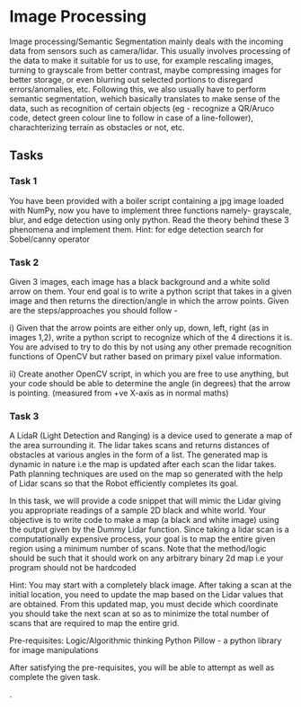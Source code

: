 
# Image Processing

Image processing/Semantic Segmentation mainly deals with the incoming data from sensors such as camera/lidar. 
This usually involves processing of the data to make it suitable for us to use, for example rescaling images, turning to grayscale from better contrast, maybe compressing images for better storage, or even blurring out selected portions to disregard errors/anomalies, etc.
Following this, we also usually have to perform semantic segmentation, wehich basically translates to make sense of the data, such as recognition of certain objects (eg - recognize a QR/Aruco code, detect green colour line to follow in case of a line-follower), charachterizing terrain as obstacles or not, etc.

## Tasks

### Task 1
You have been provided with a boiler script containing a jpg image loaded with NumPy, now you have to implement three functions namely- grayscale, blur, and edge detection using only python. Read the theory behind these 3 phenomena and implement them. Hint: for edge detection search for Sobel/canny operator

### Task 2
Given 3 images, each image has a black background and a white solid arrow on them.
Your end goal is to write a python script that takes in a given image and then returns the direction/angle in which the arrow points. Given are the steps/approaches you should follow -

i) Given that the arrow points are either only up, down, left, right (as in images 1,2), write a python script to recognize which of the 4 directions it is. You are advised to try to do this by not using any other premade recognition functions of OpenCV but rather based on primary pixel value information.

ii) Create another OpenCV script, in which you are free to use anything, but your code should be able to determine the angle (in degrees) that the arrow is pointing. (measured from +ve X-axis as in normal maths)

### Task 3
A LidaR (Light Detection and Ranging) is a device used to generate a map of the area surrounding it. The lidar takes scans and returns distances of obstacles at various angles in the form of a list. The generated map is dynamic in nature i.e the map is updated after each scan the lidar takes. Path planning techniques are used on the map so generated with the help of Lidar scans so that the Robot efficiently completes its goal. 

In this task, we will provide a code snippet that will mimic the Lidar giving you appropriate readings of a sample 2D black and white world. Your objective is to write code to make a map (a black and white image) using the output given by the Dummy Lidar function. Since taking a lidar scan is a computationally expensive process, your goal is to map the entire given region using a minimum number of scans. Note that the method/logic should be such that it should work on any arbitrary binary 2d map i.e your program should not be hardcoded
		
Hint: You may start with a completely black image. After taking a scan at the initial location, you need to update the map based on the Lidar values that are obtained. From this updated map, you must decide which coordinate you should take the next scan at so as to minimize the total number of scans that are required to map the entire grid.

Pre-requisites:
Logic/Algorithmic thinking
Python
Pillow - a python library for image manipulations

After satisfying the pre-requisites, you will be able to attempt as well as complete the given task.

.
